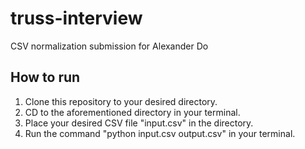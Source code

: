 # truss-interview
CSV normalization submission for Alexander Do

## How to run
1. Clone this repository to your desired directory.
2. CD to the aforementioned directory in your terminal.
3. Place your desired CSV file "input.csv" in the directory.
4. Run the command "python input.csv output.csv" in your terminal.
